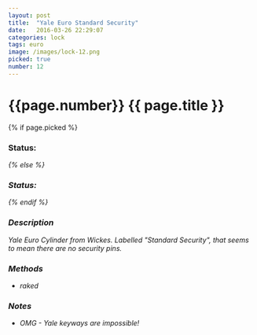 ```yaml
---
layout: post
title:  "Yale Euro Standard Security"
date:   2016-03-26 22:29:07
categories: lock
tags: euro
image: /images/lock-12.png
picked: true
number: 12
---
```


# {{page.number}} {{ page.title }}

{% if page.picked %}
### Status: <i class="fa fa-unlock"/>
{% else %}
### Status: <i class="fa fa-lock"/>
{% endif %}

### Description

Yale Euro Cylinder from Wickes. Labelled "Standard Security", that seems to mean there are no security pins.

### Methods

- raked

### Notes

- OMG - Yale keyways are impossible!
